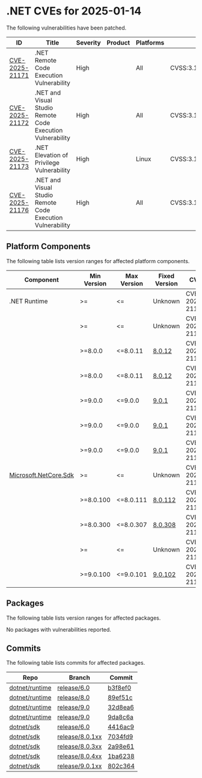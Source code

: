 # .NET CVEs for 2025-01-14

The following vulnerabilities have been patched.

| ID                | Title             | Severity      | Product       | Platforms     | CVSS                         |
| ----------------- | ----------------- | ------------- | ------------- | ------------- | ---------------------------- |
| [CVE-2025-21171][CVE-2025-21171] | .NET Remote Code Execution Vulnerability | High |  | All | CVSS:3.1/AV:N/AC:H/PR:N/UI:N/S:U/C:H/I:H/A:H |
| [CVE-2025-21172][CVE-2025-21172] | .NET and Visual Studio Remote Code Execution Vulnerability | High |  | All | CVSS:3.1/AV:N/AC:H/PR:N/UI:R/S:U/C:H/I:H/A:H |
| [CVE-2025-21173][CVE-2025-21173] | .NET Elevation of Privilege Vulnerability | High |  | Linux | CVSS:3.1/AV:L/AC:L/PR:L/UI:R/S:U/C:H/I:H/A:H/E:U/RL:O/RC:C |
| [CVE-2025-21176][CVE-2025-21176] | .NET and Visual Studio Remote Code Execution Vulnerability | High |  | All | CVSS:3.1/AV:N/AC:L/PR:N/UI:R/S:U/C:H/I:H/A:H |


## Platform Components

The following table lists version ranges for affected platform components.

| Component     | Min Version   | Max Version | Fixed Version | CVE     | Source fix |
| ------------- | ------------- | --------- | --------- | ------------- | -------- |
| .NET Runtime  | >=            | <=        | Unknown   | CVE-2025-21172 | [b3f8ef0][b3f8ef0]  |
|               | >=            | <=        | Unknown   | CVE-2025-21176 | [b3f8ef0][b3f8ef0]  |
|               | >=8.0.0       | <=8.0.11  | [8.0.12](https://github.com/dotnet/core/blob/main/release-notes/8.0/8.0.12/8.0.12.md) | CVE-2025-21172 | [89ef51c][89ef51c]  |
|               | >=8.0.0       | <=8.0.11  | [8.0.12](https://github.com/dotnet/core/blob/main/release-notes/8.0/8.0.12/8.0.12.md) | CVE-2025-21176 | [89ef51c][89ef51c]  |
|               | >=9.0.0       | <=9.0.0   | [9.0.1](https://github.com/dotnet/core/blob/main/release-notes/9.0/9.0.1/9.0.1.md) | CVE-2025-21171 | [9da8c6a][9da8c6a]  |
|               | >=9.0.0       | <=9.0.0   | [9.0.1](https://github.com/dotnet/core/blob/main/release-notes/9.0/9.0.1/9.0.1.md) | CVE-2025-21172 | [32d8ea6][32d8ea6]  |
|               | >=9.0.0       | <=9.0.0   | [9.0.1](https://github.com/dotnet/core/blob/main/release-notes/9.0/9.0.1/9.0.1.md) | CVE-2025-21176 | [32d8ea6][32d8ea6]  |
| [Microsoft.NetCore.Sdk][Microsoft.NetCore.Sdk] | >= | <= | Unknown | CVE-2025-21173 | [4416ac9][4416ac9]  |
|               | >=8.0.100     | <=8.0.111 | [8.0.112](https://www.nuget.org/packages/Microsoft.NetCore.Sdk/8.0.112) | CVE-2025-21173 | [7034fd9][7034fd9]  |
|               | >=8.0.300     | <=8.0.307 | [8.0.308](https://www.nuget.org/packages/Microsoft.NetCore.Sdk/8.0.308) | CVE-2025-21173 | [2a98e61][2a98e61]  |
|               | >=            | <=        | Unknown   | CVE-2025-21173 | [1ba6238][1ba6238]  |
|               | >=9.0.100     | <=9.0.101 | [9.0.102](https://www.nuget.org/packages/Microsoft.NetCore.Sdk/9.0.102) | CVE-2025-21173 | [802c364][802c364]  |


## Packages

The following table lists version ranges for affected packages.

No packages with vulnerabilities reported.


## Commits

The following table lists commits for affected packages.

| Repo                        | Branch            | Commit                                                   |
| --------------------------- | ----------------- | -------------------------------------------------------- |
| [dotnet/runtime][dotnet/runtime] | [release/6.0][release/6.0] | [b3f8ef0][b3f8ef0]                         |
| [dotnet/runtime][dotnet/runtime] | [release/8.0][release/8.0] | [89ef51c][89ef51c]                         |
| [dotnet/runtime][dotnet/runtime] | [release/9.0][release/9.0] | [32d8ea6][32d8ea6]                         |
| [dotnet/runtime][dotnet/runtime] | [release/9.0][release/9.0] | [9da8c6a][9da8c6a]                         |
| [dotnet/sdk][dotnet/sdk]    | [release/6.0][release/6.0] | [4416ac9][4416ac9]                              |
| [dotnet/sdk][dotnet/sdk]    | [release/8.0.1xx][release/8.0.1xx] | [7034fd9][7034fd9]                      |
| [dotnet/sdk][dotnet/sdk]    | [release/8.0.3xx][release/8.0.3xx] | [2a98e61][2a98e61]                      |
| [dotnet/sdk][dotnet/sdk]    | [release/8.0.4xx][release/8.0.4xx] | [1ba6238][1ba6238]                      |
| [dotnet/sdk][dotnet/sdk]    | [release/9.0.1xx][release/9.0.1xx] | [802c364][802c364]                      |



[CVE-2025-21171]: https://github.com/dotnet/announcements/issues/340
[CVE-2025-21172]: https://github.com/dotnet/announcements/issues/339
[CVE-2025-21173]: https://github.com/dotnet/announcements/issues/337
[CVE-2025-21176]: https://github.com/dotnet/announcements/issues/338
[Microsoft.NetCore.Sdk]: https://www.nuget.org/packages/Microsoft.NetCore.Sdk
[dotnet/runtime]: https://github.com/dotnet/runtime
[release/6.0]: https://github.com/dotnet/runtime/tree/release/6.0
[b3f8ef0]: https://github.com/dotnet/runtime/commit/b3f8ef0105c079c255caa6aa31d630482db5d03c
[release/8.0]: https://github.com/dotnet/runtime/tree/release/8.0
[89ef51c]: https://github.com/dotnet/runtime/commit/89ef51c5d8f5239345127a1e282e11036e590c8b
[release/9.0]: https://github.com/dotnet/runtime/tree/release/9.0
[32d8ea6]: https://github.com/dotnet/runtime/commit/32d8ea6eecf7f192a75162645390847b14b56dbb
[9da8c6a]: https://github.com/dotnet/runtime/commit/9da8c6a4a6ea03054e776275d3fd5c752897842e
[dotnet/sdk]: https://github.com/dotnet/sdk
[4416ac9]: https://github.com/dotnet/sdk/commit/4416ac92cd8588320132c4ce0d508d78a4a26d15
[release/8.0.1xx]: https://github.com/dotnet/sdk/tree/release/8.0.1xx
[7034fd9]: https://github.com/dotnet/sdk/commit/7034fd96502b925b5f65c31e34e99116870bc59f
[release/8.0.3xx]: https://github.com/dotnet/sdk/tree/release/8.0.3xx
[2a98e61]: https://github.com/dotnet/sdk/commit/2a98e615955be9b9d0752d090c3f92f70c7d0223
[release/8.0.4xx]: https://github.com/dotnet/sdk/tree/release/8.0.4xx
[1ba6238]: https://github.com/dotnet/sdk/commit/1ba623839f23fe8857d2aa0dc23783692325deab
[release/9.0.1xx]: https://github.com/dotnet/sdk/tree/release/9.0.1xx
[802c364]: https://github.com/dotnet/sdk/commit/802c364c05180a487624fc839870677625810b10
